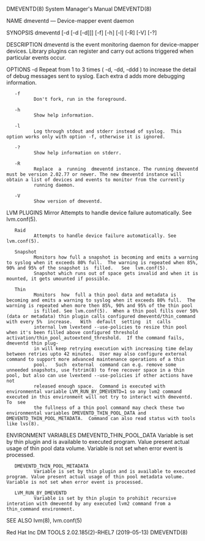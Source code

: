 DMEVENTD(8)                                                                                System Manager's Manual                                                                                DMEVENTD(8)



NAME
       dmeventd — Device-mapper event daemon

SYNOPSIS
       dmeventd [-d [-d [-d]]] [-f] [-h] [-l] [-R] [-V] [-?]

DESCRIPTION
       dmeventd is the event monitoring daemon for device-mapper devices.  Library plugins can register and carry out actions triggered when particular events occur.

OPTIONS
       -d
              Repeat from 1 to 3 times ( -d, -dd, -ddd ) to increase the detail of debug messages sent to syslog.  Each extra d adds more debugging information.

       -f
              Don't fork, run in the foreground.

       -h
              Show help information.

       -l
              Log through stdout and stderr instead of syslog.  This option works only with option -f, otherwise it is ignored.

       -?
              Show help information on stderr.

       -R
              Replace  a  running  dmeventd instance. The running dmeventd must be version 2.02.77 or newer. The new dmeventd instance will obtain a list of devices and events to monitor from the currently
              running daemon.

       -V
              Show version of dmeventd.

LVM PLUGINS
       Mirror
              Attempts to handle device failure automatically. See lvm.conf(5).

       Raid
              Attempts to handle device failure automatically. See lvm.conf(5).

       Snapshot
              Monitors how full a snapshot is becoming and emits a warning to syslog when it exceeds 80% full.  The warning is repeated when 85%, 90% and 95% of the snapshot is  filled.   See  lvm.conf(5).
              Snapshot which runs out of space gets invalid and when it is mounted, it gets umounted if possible.

       Thin
              Monitors  how  full a thin pool data and metadata is becoming and emits a warning to syslog when it exceeds 80% full.  The warning is repeated when more then 85%, 90% and 95% of the thin pool
              is filled. See lvm.conf(5).  When a thin pool fills over 50% (data or metadata) thin plugin calls configured dmeventd/thin_command with every 5%  increase.   With  default  setting  it  calls
              internal lvm lvextend --use-policies to resize thin pool when it's been filled above configured threshold activation/thin_pool_autoextend_threshold.  If the command fails, dmeventd thin plug‐
              in will keep retrying execution with increasing time delay between retries upto 42 minutes.  User may also configure external command to support more advanced maintenance operations of a thin
              pool.   Such  external  command can e.g. remove some unneeded snapshots, use fstrim(8) to free recover space in a thin pool, but also can use lvextend --use-policies if other actions have not
              released enough space.  Command is executed with environmental variable LVM_RUN_BY_DMEVENTD=1 so any lvm2 command executed in this environment will not try to interact with dmeventd.  To  see
              the fullness of a thin pool command may check these two environmental variables DMEVENTD_THIN_POOL_DATA and DMEVENTD_THIN_POOL_METADATA.  Command can also read status with tools like lvs(8).

ENVIRONMENT VARIABLES
       DMEVENTD_THIN_POOL_DATA
              Variable is set by thin plugin and is available to executed program. Value present actual usage of thin pool data volume. Variable is not set when error event is processed.

       DMEVENTD_THIN_POOL_METADATA
              Variable is set by thin plugin and is available to executed program. Value present actual usage of thin pool metadata volume. Variable is not set when error event is processed.

       LVM_RUN_BY_DMEVENTD
              Variable is set by thin plugin to prohibit recursive interation with dmeventd by any executed lvm2 command from a thin_command environment.

SEE ALSO
       lvm(8), lvm.conf(5)



Red Hat Inc                                                                        DM TOOLS 2.02.185(2)-RHEL7 (2019-05-13)                                                                        DMEVENTD(8)
